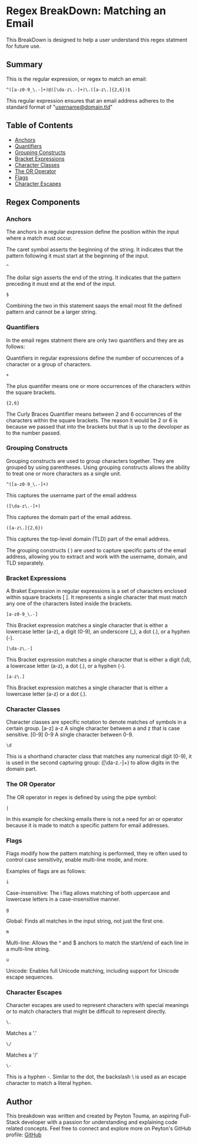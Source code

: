 # Regex BreakDown: Matching an Email
This BreakDown is designed to help a user understand this regex statment for future use.

## Summary
This is the regular expression, or regex to match an email:
```
^([a-z0-9_\.-]+)@([\da-z\.-]+)\.([a-z\.]{2,6})$
```
This regular expression ensures that an email address adheres to the standard format of "username@domain.tld"

## Table of Contents
- [Anchors](#anchors)
- [Quantifiers](#quantifiers)
- [Grouping Constructs](#grouping-constructs)
- [Bracket Expressions](#bracket-expressions)
- [Character Classes](#character-classes)
- [The OR Operator](#the-or-operator)
- [Flags](#flags)
- [Character Escapes](#character-escapes)

## Regex Components

### Anchors
The anchors in a regular expression define the position within the input where a match must occur.

The caret symbol asserts the beginning of the string. It indicates that the pattern following it must start at the beginning of the input.
```
^
```
The dollar sign asserts the end of the string. It indicates that the pattern preceding it must end at the end of the input.
```
$

```
Combining the two in this statement saays the email most fit the defined pattern and cannot be a larger string.

### Quantifiers
In the email regex statment there are only two quantifiers and they are as follows: 

Quantifiers in regular expressions define the number of occurrences of a character or a group of characters.
```
+
```
The plus quantifer means one or more occurrences of the characters within the square brackets.

```
{2,6}
```
The Curly Braces Quantifier means between 2 and 6 occurrences of the characters within the square brackets.  The reason it would be 2 or 6 is because we passed that into the brackets but that is up to the devoloper as to the number passed.


### Grouping Constructs
Grouping constructs are used to group characters together. They are grouped by using parentheses. Using grouping constructs allows the ability to treat one or more characters as a single unit.

```
^([a-z0-9_\.-]+)
```
This captures the username part of the email address

```
([\da-z\.-]+)
```
 This captures the domain part of the email address.

 ```
 ([a-z\.]{2,6})
 ```
 This captures the top-level domain (TLD) part of the email address. 

 The grouping constructs ( ) are used to capture specific parts of the email address, allowing you to extract and work with the username, domain, and TLD separately.

### Bracket Expressions
A Braket Expression in regular expressions is a set of characters enclosed within square brackets [ ]. It represents a single character that must match any one of the characters listed inside the brackets.
```
[a-z0-9_\.-]
```
This Bracket expression matches a single character that is either a lowercase letter (a-z), a digit (0-9), an underscore (_), a dot (.), or a hyphen (-).

```
[\da-z\.-]
```
This Bracket expression matches a single character that is either a digit (\d), a lowercase letter (a-z), a dot (.), or a hyphen (-).

```
[a-z\.]
```
This Bracket expression matches a single character that is either a lowercase letter (a-z) or a dot (.).

### Character Classes
Character classes are specific notation to denote matches of symbols in a certain group. [a-z] a-z A single character between a and z that is case sensitive. [0-9] 0-9 A single character between 0-9.
```
\d
```
This is a shorthand character class that matches any numerical digit (0-9), it is used in the second capturing group: ([\da-z\.-]+) to allow digits in the domain part.

### The OR Operator
The OR operator in regex is defined by using the pipe symbol:
```
|
```
In this example for checking emails there is not a need for an or operator because it is made to match a specific pattern for email addresses.

### Flags
Flags modify how the pattern matching is performed, they re often used to control case sensitivity, enable multi-line mode, and more.

Examples of flags are as follows:
```
i
```
Case-insensitive:
The i flag allows matching of both uppercase and lowercase letters in a case-insensitive manner.
```
g
```
Global:
Finds all matches in the input string, not just the first one.
```
m
```
Multi-line:
Allows the ^ and $ anchors to match the start/end of each line in a multi-line string.
```
u
```
Unicode:
Enables full Unicode matching, including support for Unicode escape sequences.

### Character Escapes
Character escapes are used to represent characters with special meanings or to match characters that might be difficult to represent directly.

```
\.
```
Matches a '.'

```
\/
```
Matches a '/'
```
\-
```
This is a hyphen -. Similar to the dot, the backslash \ is used as an escape character to match a literal hyphen.

## Author
This breakdown was written and created by Peyton Touma, an aspiring Full-Stack developer with a passion for understanding and explaining code related concepts.  Feel free to connect and explore more on Peyton's GitHub profile: [GitHub](https://github.com/pToum21)

